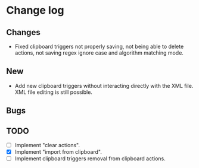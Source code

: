 # Change log
## Changes
- Fixed clipboard triggers not properly saving, not being able to delete actions, not saving regex ignore case and algorithm matching mode.

## New
- Add new clipboard triggers without interacting directly with the XML file. XML file editing is still possible. 

## Bugs

## TODO
- [ ] Implement "clear actions".
- [X] Implement "import from clipboard".
- [ ] Implement clipboard triggers removal from clipboard actions.